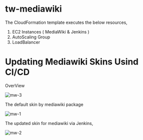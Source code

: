 # tw-mediawiki

The CloudFormation template executes the below resources,
1. EC2 Instances ( MediaWiki & Jenkins )
2. AutoScaling Group
3. LoadBalancer

# Updating Mediawiki Skins Usind CI/CD

OverView 

![mw-3](https://user-images.githubusercontent.com/76770914/152439038-821da9ed-f985-465c-b985-6b3fe5efd1ed.JPG)

The default skin by mediawiki package

![mw-1](https://user-images.githubusercontent.com/76770914/152439401-aac0fd30-5cff-4517-b14a-3f71f987a6e8.JPG)


The updated skin for mediawiki via Jenkins,

![mw-2](https://user-images.githubusercontent.com/76770914/152439534-8f504f3b-853c-4259-8aa2-bd2a41df73ca.JPG)
